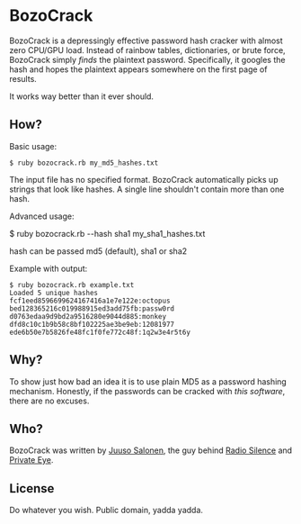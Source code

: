 # BozoCrack
BozoCrack is a depressingly effective  password hash cracker with almost zero CPU/GPU load. Instead of rainbow tables, dictionaries, or brute force, BozoCrack simply *finds* the plaintext password. Specifically, it googles the hash and hopes the plaintext appears somewhere on the first page of results.

It works way better than it ever should.


## How?
Basic usage:

    $ ruby bozocrack.rb my_md5_hashes.txt

The input file has no specified format. BozoCrack automatically picks up strings that look like hashes. A single line shouldn't contain more than one hash.

Advanced usage:

  $ ruby bozocrack.rb --hash sha1 my_sha1_hashes.txt
  
hash can be passed md5 (default), sha1 or sha2 

Example with output:

    $ ruby bozocrack.rb example.txt
    Loaded 5 unique hashes
    fcf1eed8596699624167416a1e7e122e:octopus
    bed128365216c019988915ed3add75fb:passw0rd
    d0763edaa9d9bd2a9516280e9044d885:monkey
    dfd8c10c1b9b58c8bf102225ae3be9eb:12081977
    ede6b50e7b5826fe48fc1f0fe772c48f:1q2w3e4r5t6y


## Why?
To show just how bad an idea it is to use plain MD5 as a password hashing mechanism. Honestly, if the passwords can be cracked with *this software*, there are no excuses.


## Who?
BozoCrack was written by [Juuso Salonen](http://twitter.com/juusosalonen), the guy behind [Radio Silence](http://radiosilenceapp.com) and [Private Eye](http://radiosilenceapp.com/private-eye).


## License
Do whatever you wish. Public domain, yadda yadda.
